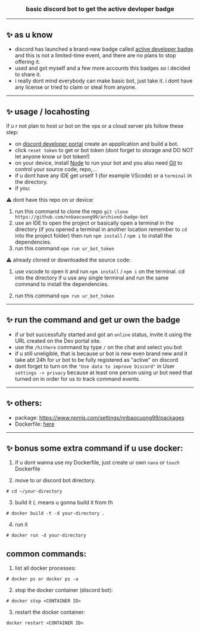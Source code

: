 <h3 align="center">basic discord bot to get the active devloper badge</h3>

---

## ✨ as u know
- discord has launched a brand-new badge called [active developer badge](https://support-dev.discord.com/hc/en-us/articles/10113997751447-Active-Developer-Badge) and this is not a limited-time event, and there are no plans to stop offering it.
- used and got myself and a few more accounts this badges so i decided to share it.
- i really dont mind everybody can make basic bot, just take it. i dont have any license or tried to claim or steal from anyone.

---

## ✨ usage / locahosting 
if u r not plan to host ur bot on the vps or a cloud server pls follow these step:
- on [discord developer portal](https://discord.com/developers/applications) create an appplication and build a bot.
- click `reset token` to get or bot token (dont forget to storage and DO NOT let anyone know ur bot token!)
- on your device, install [Node](https://nodejs.org/en/) to run your bot and you also need [Git](https://git-scm.com) to control your source code, repo,...
- if u dont have any IDE get urself 1 (for example VScode) or a `terminal` in the directory. 
- if you:

⚠️ dont have this repo on ur device: 

1. run this command to clone the repo `git clone https://github.com/nnbaocuong99/archived-badge-bot` 
2. use an IDE to open the project or basically open a terminal in the directory (if you opened a terminal in another location remember to `cd` into the project folder) then run `npm install` / `npm i` to install the dependencies.
3. run this command `npm run ur_bot_token` 

⚠️ already cloned or downloaded the source code: 

1. use vscode to open it and run `npm install` / `npm i` on the terminal. cd into the directory if u use any single terminal and run the same command to install the dependencies.

2. run this command `npm run ur_bot_token` 

---

## ✨ run the command and get ur own the badge

- if ur bot successfully started and got an `online` status, invite it using the URL created on the Dev portal site.
- use the `/hithere` command by type `/` on the chat and select you bot
- if u still uneligible, that is because ur bot is new even brand new and it take abt 24h for ur bot to be fully registered as "active" on discord 
- dont forget to turn on the `"Use data to improve Discord"` in User `settings -> privacy` because at least one person using ur bot need that turned on in order for us to track command events.

---

## ✨ others:

- package: https://www.npmjs.com/settings/nnbaocuong99/packages
- Dockerfile: [here](https://github.com/nnbaocuong99/Activedev-badge-bot/blob/main/Dockerfile)

---

## ✨ bonus some extra command if u use docker:

1. if u dont wanna use my Dockerfile, just create ur own
`nano` or `touch` Dockerfile

2. move to ur discord bot directory.
```
# cd ~/your-directory
```

3. build it (. means u gonna build it from th
```
# docker build -t -d your-directory .
```

4. run it
```
# docker run -d your-directory
```

## common commands:
1. list all docker processes:
```
# docker ps or docker ps -a
```

2. stop the docker container (discord bot):
```
# docker stop <CONTAINER ID>
```

3. restart the docker container:
```
docker restart <CONTAINER ID>
```
